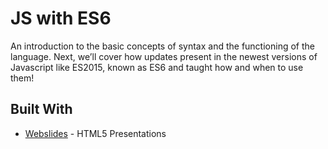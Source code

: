 # JS with ES6

An introduction to the basic concepts of syntax and the functioning of the language. Next, we’ll cover how updates present in the newest versions of
Javascript like ES2015, known as ES6 and taught how and when to use them!

## Built With
* [Webslides](https://github.com/webslides/webslides/)  - HTML5 Presentations
